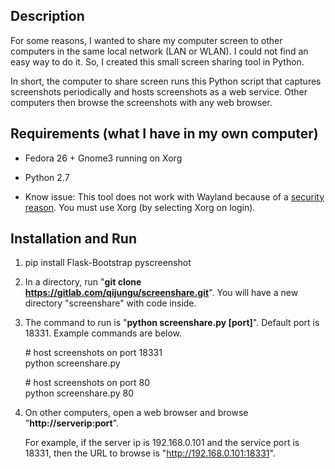 ## Description

For some reasons, I wanted to share my computer screen to other computers in the same local network (LAN or WLAN). I could not find an easy way to do it. So, I created this small screen sharing tool in Python.

In short, the computer to share screen runs this Python script that captures screenshots periodically and hosts screenshots as a web service. Other computers then browse the screenshots with any web browser.

## Requirements (what I have in my own computer)

+ Fedora 26 + Gnome3 running on Xorg

+ Python 2.7

+ Know issue: This tool does not work with Wayland because of a <a href="https://fedoraproject.org/wiki/How_to_debug_Wayland_problems#Screen_capture_is_not_available_with_usual_apps">security reason</a>. You must use Xorg (by selecting Xorg on login).

## Installation and Run

1. pip install Flask-Bootstrap pyscreenshot

2. In a directory, run "**git clone https://gitlab.com/qijungu/screenshare.git**". You will have a new directory "screenshare" with code inside.

3. The command to run is "**python screenshare.py [port]**". Default port is 18331. Example commands are below.

	\# host screenshots on port 18331  
	python screenshare.py

	\# host screenshots on port 80  
	python screenshare.py 80

4. On other computers, open a web browser and browse "**http://serverip:port**".

	For example, if the server ip is 192.168.0.101 and the service port is 18331, then the URL to browse is "http://192.168.0.101:18331".
